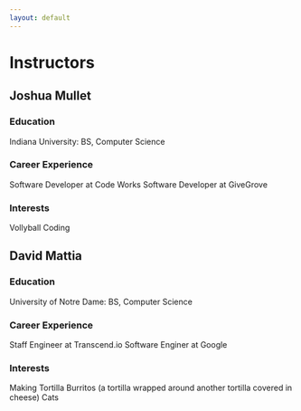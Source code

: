 ```yaml
---
layout: default
---
```


# Instructors

## Joshua Mullet

### Education 
Indiana University: BS, Computer Science 

### Career Experience
Software Developer at Code Works 
Software Developer at GiveGrove

### Interests 
Vollyball 
Coding 



## David Mattia

### Education 
University of Notre Dame: BS, Computer Science

### Career Experience
Staff Engineer at Transcend.io
Software Enginer at Google

### Interests 
Making Tortilla Burritos (a tortilla wrapped around another tortilla covered in cheese) 
Cats
